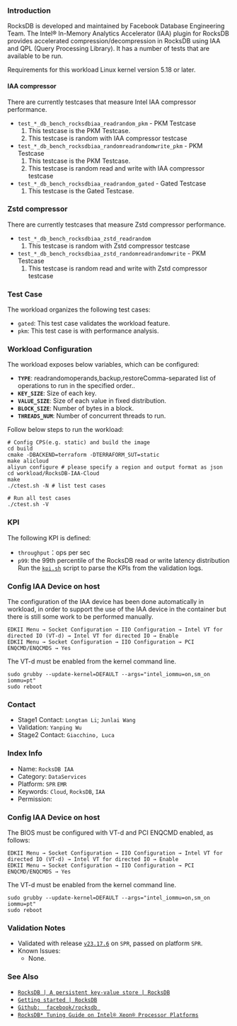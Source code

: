 ### Introduction

RocksDB is developed and maintained by Facebook Database Engineering Team. The Intel® In-Memory Analytics Accelerator (IAA) plugin for RocksDB provides accelerated compression/decompression in RocksDB using IAA and QPL (Query Processing Library). It has a number of tests that are available to be run.

Requirements for this workload Linux kernel version 5.18 or later.

#### IAA compressor
There are currently testcases that measure Intel IAA compressor performance.
* `test_*_db_bench_rocksdbiaa_readrandom_pkm` - PKM Testcase
   1. This testcase is the PKM Testcase.
   2. This testcase is random with IAA compressor testcase
* `test_*_db_bench_rocksdbiaa_randomreadrandomwrite_pkm` - PKM Testcase
   1. This testcase is the PKM Testcase.
   2. This testcase is random read and write with IAA compressor testcase
* `test_*_db_bench_rocksdbiaa_readrandom_gated` - Gated Testcase
   1. This testcase is the Gated Testcase.


### Zstd compressor
There are currently testcases that measure Zstd compressor performance.
* `test_*_db_bench_rocksdbiaa_zstd_readrandom`
   1. This testcase is random with Zstd compressor testcase
* `test_*_db_bench_rocksdbiaa_zstd_randomreadrandomwrite` - PKM Testcase
   1. This testcase is random read and write with Zstd compressor testcase


### Test Case
The workload organizes the following test cases:
- `gated`: This test case validates the workload feature.
- `pkm`: This test case is with performance analysis.

### Workload Configuration
The workload exposes below variables, which can be configured:

- **`TYPE`**: readrandomoperands,backup,restoreComma-separated list of operations to run in the specified order..
- **`KEY_SIZE`**: Size of each key.
- **`VALUE_SIZE`**:  Size of each value in fixed distribution.
- **`BLOCK_SIZE`**: Number of bytes in a block.
- **`THREADS_NUM`**: Number of concurrent threads to run.


Follow below steps to run the workload:

```
# Config CPS(e.g. static) and build the image
cd build
cmake -DBACKEND=terraform -DTERRAFORM_SUT=static
make alicloud
aliyun configure # please specify a region and output format as json
cd workload/RocksDB-IAA-Cloud
make
./ctest.sh -N # list test cases

# Run all test cases
./ctest.sh -V

```

### KPI
The following KPI is defined:
- `throughput`：ops per sec
- `p99`: the 99th percentile of the RocksDB read or write latency distribution
Run the [`kpi.sh`](kpi.sh) script to parse the KPIs from the validation logs.

### Config IAA Device on host
The configuration of the IAA device has been done automatically in workload, in order to support the use of the IAA device in the container but there is still some work to be performed manually.
```
EDKII Menu → Socket Configuration → IIO Configuration → Intel VT for directed IO (VT-d) → Intel VT for directed IO → Enable
EDKII Menu → Socket Configuration → IIO Configuration → PCI ENQCMD/ENQCMDS → Yes
```
The VT-d must be enabled from the kernel command line.
```
sudo grubby --update-kernel=DEFAULT --args="intel_iommu=on,sm_on iommu=pt"
sudo reboot
```

### Contact

- Stage1 Contact: `Longtan Li`; `Junlai Wang`
- Validation: `Yanping Wu`
- Stage2 Contact: `Giacchino, Luca`

### Index Info
- Name: `RocksDB IAA`
- Category: `DataServices`
- Platform: `SPR` `EMR`
- Keywords: `Cloud`, `RocksDB`, `IAA`
- Permission:

### Config IAA Device on host
The BIOS must be configured with VT-d and PCI ENQCMD enabled, as follows:
```
EDKII Menu → Socket Configuration → IIO Configuration → Intel VT for directed IO (VT-d) → Intel VT for directed IO → Enable
EDKII Menu → Socket Configuration → IIO Configuration → PCI ENQCMD/ENQCMDS → Yes
```
The VT-d must be enabled from the kernel command line.
```
sudo grubby --update-kernel=DEFAULT --args="intel_iommu=on,sm_on iommu=pt"
sudo reboot
```
### Validation Notes
- Validated with release [`v23.17.6`](https://github.com/intel-innersource/applications.benchmarking.benchmark.platform-hero-features/releases/tag/v23.17.6) on `SPR`, passed on platform `SPR`.
- Known Issues:
  - None.

### See Also

- [`RocksDB | A persistent key-value store | RocksDB`](https://rocksdb.org/)
- [`Getting started | RocksDB`](https://rocksdb.org/docs/getting-started.html#:~:text=Getting%20started%201%20Overview%20The%20RocksDB%20library%20provides,Reads%20And%20Writes%20...%206%20Further%20documentation%20)
- [`Github:  facebook/rocksdb `](https://github.com/facebook/rocksdb/)
- [`RocksDB* Tuning Guide on Intel® Xeon® Processor Platforms`](https://www.intel.com/content/www/us/en/developer/articles/guide/rocksdb-tuning-guide-on-xeon-based-system.html)
